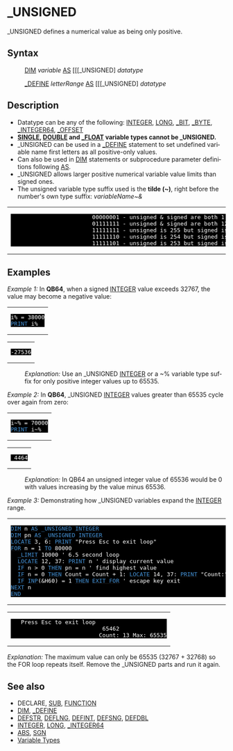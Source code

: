 <style>pre.codeide, pre.outputfixed, .outputcrt0 { background-color: #000 !important; color: #FFF !important; }</style><!DOCTYPE html>
<html class="client-nojs" dir="ltr" lang="en">
<head>
<title>_UNSIGNED - QB64 Phoenix Edition Wiki</title>
</head>
<body class="mediawiki ltr sitedir-ltr mw-hide-empty-elt ns-0 ns-subject page-UNSIGNED rootpage-UNSIGNED skin-vector action-view skin-vector-legacy vector-feature-language-in-header-enabled vector-feature-language-in-main-page-header-disabled vector-feature-language-alert-in-sidebar-disabled vector-feature-sticky-header-disabled vector-feature-sticky-header-edit-disabled vector-feature-table-of-contents-disabled vector-feature-visual-enhancement-next-disabled">
<div class="mw-body" id="content" role="main">
<a id="top"></a>
<h1 class="firstHeading mw-first-heading" id="firstHeading">_UNSIGNED</h1>
<div class="vector-body" id="bodyContent">
<div class="mw-body-content mw-content-ltr" dir="ltr" id="mw-content-text" lang="en"><div class="mw-parser-output"><p><a class="mw-selflink selflink">_UNSIGNED</a> defines a numerical value as being only positive.
</p>
<h2><span class="mw-headline" id="Syntax">Syntax</span></h2>
<dl><dd><a href="DIM" title="DIM">DIM</a> <i>variable</i> <a href="AS" title="AS">AS</a> [[[_UNSIGNED] <i>datatype</i></dd></dl>
<dl><dd><a href="DEFINE" title="DEFINE">_DEFINE</a> <i>letterRange</i> <a href="AS" title="AS">AS</a> [[[_UNSIGNED] <i>datatype</i></dd></dl>
<p>
</p>
<h2><span class="mw-headline" id="Description">Description</span></h2>
<ul><li>Datatype can be any of the following: <a href="INTEGER" title="INTEGER">INTEGER</a>, <a href="LONG" title="LONG">LONG</a>, <a href="BIT" title="BIT">_BIT</a>, <a href="BYTE" title="BYTE">_BYTE</a>, <a href="INTEGER64" title="INTEGER64">_INTEGER64</a>, <a href="OFFSET" title="OFFSET">_OFFSET</a></li>
<li><b><a href="SINGLE" title="SINGLE">SINGLE</a>, <a href="DOUBLE" title="DOUBLE">DOUBLE</a> and <a href="FLOAT" title="FLOAT">_FLOAT</a> variable types cannot be _UNSIGNED.</b></li>
<li><a class="mw-selflink selflink">_UNSIGNED</a> can be used in a <a href="DEFINE" title="DEFINE">_DEFINE</a> statement to set undefined variable name first letters as all positive-only values.</li>
<li>Can also be used in <a href="DIM" title="DIM">DIM</a> statements or subprocedure parameter definitions following <a href="AS" title="AS">AS</a>.</li>
<li><a class="mw-selflink selflink">_UNSIGNED</a> allows larger positive numerical variable value limits than signed ones.</li>
<li>The unsigned variable type suffix used is the <b>tilde (~)</b>, right before the number's own type suffix: <i>variableName~&amp;</i></li></ul>
<p>
</p>
<table cellpadding="5px" width="100%">
<tbody><tr>
<td><pre class="outputfixed">                        00000001 - unsigned &amp; signed are both 1
                        01111111 - unsigned &amp; signed are both 127
                        11111111 - unsigned is 255 but signed is -1
                        11111110 - unsigned is 254 but signed is -2
                        11111101 - unsigned is 253 but signed is -3
</pre>
</td></tr></tbody></table>
<p>
</p>
<h2><span class="mw-headline" id="Examples">Examples</span></h2>
<p><i>Example 1:</i>  In <b>QB64</b>, when a signed <a href="INTEGER" title="INTEGER">INTEGER</a> value exceeds 32767, the value may become a negative value:
</p>
<table cellpadding="15px" width="100%">
<tbody><tr>
<td><pre class="codeide">i% = 38000
<a href="PRINT" title="PRINT"><span style="color:#4593D8;">PRINT</span></a> i%
</pre>
</td></tr></tbody></table>
<table cellpadding="15px" width="100%">
<tbody><tr>
<td><pre class="outputcrt0">-27536
</pre>
</td></tr></tbody></table>
<dl><dd><i>Explanation:</i> Use an <a class="mw-selflink selflink">_UNSIGNED</a> <a href="INTEGER" title="INTEGER">INTEGER</a> or a ~% variable type suffix for only positive integer values up to 65535.</dd></dl>
<p>
<i>Example 2:</i> In <b>QB64</b>, <a class="mw-selflink selflink">_UNSIGNED</a> <a href="INTEGER" title="INTEGER">INTEGER</a> values greater than 65535 cycle over again from zero:
</p>
<table cellpadding="15px" width="100%">
<tbody><tr>
<td><pre class="codeide">i~% = 70000
<a href="PRINT" title="PRINT"><span style="color:#4593D8;">PRINT</span></a> i~%
</pre>
</td></tr></tbody></table>
<table cellpadding="15px" width="100%">
<tbody><tr>
<td><pre class="outputcrt0"> 4464
</pre>
</td></tr></tbody></table>
<dl><dd><i>Explanation:</i> In QB64 an unsigned integer value of 65536 would be 0 with values increasing by the value minus 65536.</dd></dl>
<p>
<i>Example 3:</i> Demonstrating how _UNSIGNED variables expand the <a href="INTEGER" title="INTEGER">INTEGER</a> range.
</p>
<table cellpadding="15px" width="100%">
<tbody><tr>
<td><pre class="codeide"><a href="DIM" title="DIM"><span style="color:#4593D8;">DIM</span></a> n <a href="AS" title="AS"><span style="color:#4593D8;">AS</span></a> <a class="mw-selflink selflink"><span style="color:#4593D8;">_UNSIGNED</span></a> <a href="INTEGER" title="INTEGER"><span style="color:#4593D8;">INTEGER</span></a>
<a href="DIM" title="DIM"><span style="color:#4593D8;">DIM</span></a> pn <a href="AS" title="AS"><span style="color:#4593D8;">AS</span></a> <a class="mw-selflink selflink"><span style="color:#4593D8;">_UNSIGNED</span></a> <a href="INTEGER" title="INTEGER"><span style="color:#4593D8;">INTEGER</span></a>
<a href="LOCATE" title="LOCATE"><span style="color:#4593D8;">LOCATE</span></a> 3, 6: <a href="PRINT" title="PRINT"><span style="color:#4593D8;">PRINT</span></a> "Press Esc to exit loop"
<a href="FOR...NEXT" title="FOR...NEXT"><span style="color:#4593D8;">FOR</span></a> n = 1 <a href="TO" title="TO"><span style="color:#4593D8;">TO</span></a> 80000
  <a href="LIMIT" title="LIMIT"><span style="color:#4593D8;">_LIMIT</span></a> 10000 ' 6.5 second loop
  <a href="LOCATE" title="LOCATE"><span style="color:#4593D8;">LOCATE</span></a> 12, 37: <a href="PRINT" title="PRINT"><span style="color:#4593D8;">PRINT</span></a> n ' display current value
  <a href="IF...THEN" title="IF...THEN"><span style="color:#4593D8;">IF</span></a> n &gt; 0 <a href="THEN" title="THEN"><span style="color:#4593D8;">THEN</span></a> pn = n ' find highest value
  <a href="IF...THEN" title="IF...THEN"><span style="color:#4593D8;">IF</span></a> n = 0 <a href="THEN" title="THEN"><span style="color:#4593D8;">THEN</span></a> Count = Count + 1: <a href="LOCATE" title="LOCATE"><span style="color:#4593D8;">LOCATE</span></a> 14, 37: <a href="PRINT" title="PRINT"><span style="color:#4593D8;">PRINT</span></a> "Count:"; Count; "Max:"; pn
  <a href="IF...THEN" title="IF...THEN"><span style="color:#4593D8;">IF</span></a> <a href="INP" title="INP"><span style="color:#4593D8;">INP</span></a>(&amp;H60) = 1 <a href="THEN" title="THEN"><span style="color:#4593D8;">THEN</span></a> <a href="EXIT" title="EXIT"><span style="color:#4593D8;">EXIT FOR</span></a> ' escape key exit
<a href="NEXT" title="NEXT"><span style="color:#4593D8;">NEXT</span></a> n
<a href="END" title="END"><span style="color:#4593D8;">END</span></a>
</pre>
</td></tr></tbody></table>
<table cellpadding="15px" width="100%">
<tbody><tr>
<td><pre class="outputcrt0">
   Press Esc to exit loop
                           65462
                          Count: 13 Max: 65535
</pre>
</td></tr></tbody></table>
<p><i>Explanation:</i> The maximum value can only be 65535 (32767 + 32768) so the FOR loop repeats itself. Remove the <a class="mw-selflink selflink">_UNSIGNED</a> parts and run it again.
</p>
<h2><span class="mw-headline" id="See_also">See also</span></h2>
<ul><li>DECLARE, <a href="SUB" title="SUB">SUB</a>, <a href="FUNCTION" title="FUNCTION">FUNCTION</a></li>
<li><a href="DIM" title="DIM">DIM</a>, <a href="DEFINE" title="DEFINE">_DEFINE</a></li>
<li><a href="DEFSTR" title="DEFSTR">DEFSTR</a>, <a href="DEFLNG" title="DEFLNG">DEFLNG</a>, <a href="DEFINT" title="DEFINT">DEFINT</a>, <a href="DEFSNG" title="DEFSNG">DEFSNG</a>, <a href="DEFDBL" title="DEFDBL">DEFDBL</a></li>
<li><a href="INTEGER" title="INTEGER">INTEGER</a>, <a href="LONG" title="LONG">LONG</a>, <a href="INTEGER64" title="INTEGER64">_INTEGER64</a></li>
<li><a href="ABS" title="ABS">ABS</a>, <a href="SGN" title="SGN">SGN</a></li>
<li><a href="Variable_Types" title="Variable Types">Variable Types</a></li></ul>
<p>
</p>
<!-- 
NewPP limit report
Cached time: 20240715034521
Cache expiry: 86400
Reduced expiry: false
Complications: [show‐toc]
CPU time usage: 0.046 seconds
Real time usage: 0.057 seconds
Preprocessor visited node count: 266/1000000
Post‐expand include size: 2618/2097152 bytes
Template argument size: 337/2097152 bytes
Highest expansion depth: 3/100
Expensive parser function count: 0/100
Unstrip recursion depth: 0/20
Unstrip post‐expand size: 0/5000000 bytes
-->
<!--
Transclusion expansion time report (%,ms,calls,template)
100.00%   33.126      1 -total
 11.70%    3.875     29 Template:Cl
  7.78%    2.577      1 Template:PageSyntax
  7.61%    2.519      5 Template:Parameter
  7.21%    2.387      3 Template:CodeEnd
  6.90%    2.285      1 Template:PageSeeAlso
  6.02%    1.993      1 Template:PageDescription
  5.94%    1.967      3 Template:OutputEnd
  5.91%    1.959      3 Template:OutputStart
  5.89%    1.951      1 Template:FixedStart
-->
<!-- Saved in parser cache with key qb64pnix_mw19894-mwmb_:pcache:idhash:235-0!canonical and timestamp 20240715034521 and revision id 7457.
 -->
</div>
</div>
</div>
</div>
</body>
</html>
